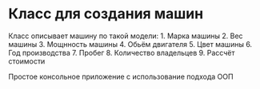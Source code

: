 # Класс для создания машин

Класс описывает машину по такой модели: 
	1. Марка машины
	2. Вес машины
	3. Мощнность машины
	4. Обьём двигателя
	5. Цвет машины
	6. Год производства
	7. Пробег
	8. Количество владельцев
	9. Рассчёт стоимости
	
Простое консольное приложение с использование подхода ООП
